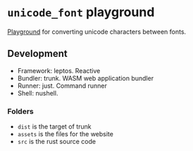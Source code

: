 # `unicode_font` playground

[Playground](https://saona-raimundo.github.io/unicode_font/) for converting unicode characters between fonts.

## Development

- Framework: leptos. Reactive
- Bundler: trunk. WASM web application bundler
- Runner: just. Command runner
- Shell: nushell.

### Folders
- `dist` is the target of trunk
- `assets` is the files for the website
- `src` is the rust source code
